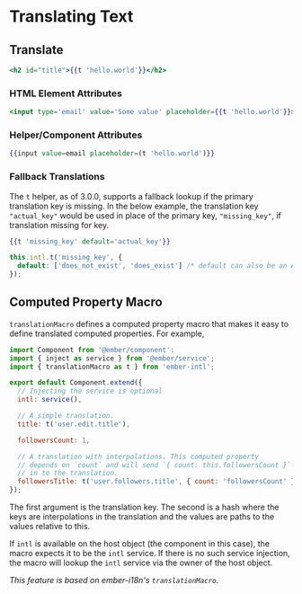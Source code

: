 
Translating Text
==============================================================================

## Translate

```hbs
<h2 id="title">{{t 'hello.world'}}</h2>
```

### HTML Element Attributes

```hbs
<input type='email' value='Some value' placeholder={{t 'hello.world'}}>
```

### Helper/Component Attributes

```hbs
{{input value=email placeholder=(t 'hello.world')}}
```

### Fallback Translations

The `t` helper, as of 3.0.0, supports a fallback lookup if the primary translation key is missing.  In the below example, the translation key `"actual_key"` would be used in place of the primary key, `"missing_key"`, if translation missing for key.

```hbs
{{t 'missing_key' default='actual_key'}}
```

```js
this.intl.t('missing_key', {
  default: ['does_not_exist', 'does_exist'] /* default can also be an Array */
});
```

## Computed Property Macro

`translationMacro` defines a computed property macro that makes it easy to
define translated computed properties. For example,

```js
import Component from '@ember/component':
import { inject as service } from '@ember/service';
import { translationMacro as t } from 'ember-intl';

export default Component.extend({
  // Injecting the service is optional
  intl: service(),

  // A simple translation.
  title: t('user.edit.title'),

  followersCount: 1,

  // A translation with interpolations. This computed property
  // depends on `count` and will send `{ count: this.followersCount }`
  // in to the translation.
  followersTitle: t('user.followers.title', { count: 'followersCount' })
});
```

The first argument is the translation key. The second is a hash where the keys
are interpolations in the translation and the values are paths to the values
relative to this.

If `intl` is available on the host object (the component in this case), the
macro expects it to be the `intl` service. If there is no such service
injection, the macro will lookup the `intl` service via the owner of the host
object.

_This feature is based on ember-i18n's `translationMacro`._

